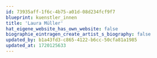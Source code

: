 ```yaml
---
id: 73935aff-1f6c-4b75-a01d-08d234fcf9f7
blueprint: kuenstler_innen
title: 'Laura Müller'
hat_eigene_website_has_own_website: false
biographie_eintragen_create_artist_s_biography: false
updated_by: b1a43fd3-c865-4122-b6cc-50cfa81a1985
updated_at: 1720125633
---
```

